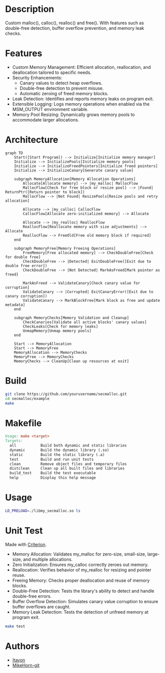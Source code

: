 # Description

Custom malloc(), calloc(), realloc() and free(). With features such as double-free detection, buffer overflow prevention, and memory leak checks.

# Features

* Custom Memory Management: Efficient allocation, reallocation, and deallocation tailored to specific needs.
* Security Enhancements:
  * Canary values to detect heap overflows.
  * Double-free detection to prevent misuse.
  * Automatic zeroing of freed memory blocks.
* Leak Detection: Identifies and reports memory leaks on program exit.
* Extensible Logging: Logs memory operations when enabled via the MSM_OUTPUT environment variable.
* Memory Pool Resizing: Dynamically grows memory pools to accommodate larger allocations.

# Architecture

```mermaid
graph TD
    Start([Start Program]) --> Initialize[Initialize memory manager]
    Initialize --> InitializePools[Initialize memory pools]
    Initialize --> InitializeFreedPointers[Initialize freed pointers]
    Initialize --> InitializeCanary[Generate canary value]

    subgraph MemoryAllocation[Memory Allocation Operations]
        Allocate[Allocate memory] --> |my_malloc| MallocFlow
        MallocFlow[Check for free block or resize pool] --> |Found| ReturnPtr([Return pointer to block])
        MallocFlow --> |Not Found| ResizePools[Resize pools and retry allocation]

        Allocate --> |my_calloc| CallocFlow
        CallocFlow[Allocate zero-initialized memory] --> Allocate

        Allocate --> |my_realloc| ReallocFlow
        ReallocFlow[Reallocate memory with size adjustments] --> Allocate
        ReallocFlow --> FreeOld[Free old memory block if required]
    end

    subgraph MemoryFree[Memory Freeing Operations]
        FreeMemory[Free allocated memory] --> CheckDoubleFree[Check for double free]
        CheckDoubleFree --> |Detected| ExitDoubleFree([Exit due to double free error])
        CheckDoubleFree --> |Not Detected| MarkAsFreed[Mark pointer as freed]

        MarkAsFreed --> ValidateCanary[Check canary value for corruption]
        ValidateCanary --> |Corrupted| ExitCanaryError([Exit due to canary corruption])
        ValidateCanary --> MarkBlockFree[Mark block as free and update metadata]
    end

    subgraph MemoryChecks[Memory Validation and Cleanup]
        CheckCanaries[Validate all active blocks' canary values]
        CheckLeaks[Check for memory leaks]
        UnmapMemory[Unmap memory pools]
    end

    Start --> MemoryAllocation
    Start --> MemoryFree
    MemoryAllocation --> MemoryChecks
    MemoryFree --> MemoryChecks
    MemoryChecks --> CleanUp[Clean up resources at exit]
```

# Build

```bash
git clone https://github.com/yourusername/secmalloc.git
cd secmalloc/example
make
```

# Makefile

```Makefile
Usage: make <target>
Targets:
  all           Build both dynamic and static libraries
  dynamic       Build the dynamic library (.so)
  static        Build the static library (.a)
  test          Build and run unit tests
  clean         Remove object files and temporary files
  distclean     Clean up all built files and libraries
  build_test    Build the test executable
  help          Display this help message
```

# Usage

```bash
LD_PRELOAD=./libmy_secmalloc.so ls
```

# Unit Test

Made with [Criterion](https://github.com/Snaipe/Criterion).

* Memory Allocation: Validates my_malloc for zero-size, small-size, large-size, and multiple allocations.
* Zero Initialization: Ensures my_calloc correctly zeroes out memory.
* Reallocation: Verifies behavior of my_realloc for resizing and pointer reuse.
* Freeing Memory: Checks proper deallocation and reuse of memory blocks.
* Double-Free Detection: Tests the library's ability to detect and handle double-free errors.
* Buffer Overflow Detection: Simulates canary value corruption to ensure buffer overflows are caught.
* Memory Leak Detection: Tests the detection of unfreed memory at program exit.

```bash
make test
```

# Authors

* [Itayon](https://github.com/Itayon)
* [MikeHorn-git](https://github.com/MikeHorn-git)
